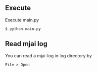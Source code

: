 ## Execute
Execute main.py

```$ python main.py```

## Read mjai log
You can read a mjai-log in log directory by

```File > Open```

